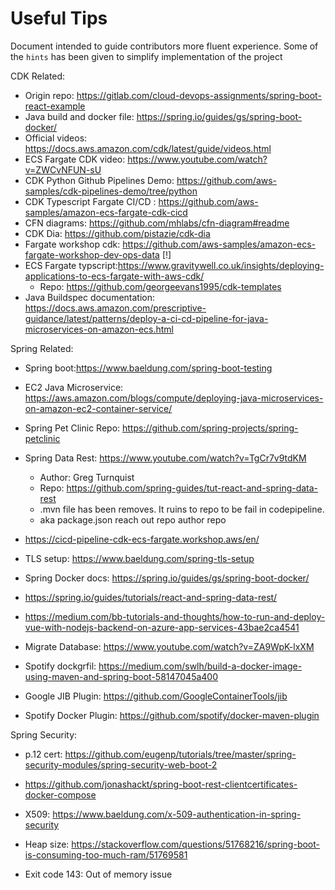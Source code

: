 # Useful Tips

Document intended to guide contributors more fluent experience. Some of the `hints` has been given to simplify implementation of the project

CDK Related:
* Origin repo: https://gitlab.com/cloud-devops-assignments/spring-boot-react-example  
* Java build and docker file: https://spring.io/guides/gs/spring-boot-docker/ 
* Official videos: https://docs.aws.amazon.com/cdk/latest/guide/videos.html 
* ECS Fargate CDK video: https://www.youtube.com/watch?v=ZWCvNFUN-sU 
* CDK Python Github Pipelines Demo: https://github.com/aws-samples/cdk-pipelines-demo/tree/python 
* CDK Typescript Fargate CI/CD : https://github.com/aws-samples/amazon-ecs-fargate-cdk-cicd 
* CFN diagrams: https://github.com/mhlabs/cfn-diagram#readme 
* CDK Dia: https://github.com/pistazie/cdk-dia 
* Fargate workshop cdk: https://github.com/aws-samples/amazon-ecs-fargate-workshop-dev-ops-data  [!]
* ECS Fargate typscript:https://www.gravitywell.co.uk/insights/deploying-applications-to-ecs-fargate-with-aws-cdk/ 
    * Repo: https://github.com/georgeevans1995/cdk-templates 
* Java Buildspec documentation: https://docs.aws.amazon.com/prescriptive-guidance/latest/patterns/deploy-a-ci-cd-pipeline-for-java-microservices-on-amazon-ecs.html 

Spring Related:
* Spring boot:https://www.baeldung.com/spring-boot-testing 
* EC2 Java Microservice: https://aws.amazon.com/blogs/compute/deploying-java-microservices-on-amazon-ec2-container-service/ 
* Spring Pet Clinic Repo: https://github.com/spring-projects/spring-petclinic  
* Spring Data Rest: https://www.youtube.com/watch?v=TgCr7v9tdKM 
    * Author: Greg Turnquist 
    * Repo: https://github.com/spring-guides/tut-react-and-spring-data-rest 
    * .mvn file has been removes. It ruins to repo to be fail in codepipeline.
    * aka package.json reach out repo author repo
* https://cicd-pipeline-cdk-ecs-fargate.workshop.aws/en/
* TLS setup: https://www.baeldung.com/spring-tls-setup 

* Spring Docker docs: https://spring.io/guides/gs/spring-boot-docker/ 
* https://spring.io/guides/tutorials/react-and-spring-data-rest/ 
* https://medium.com/bb-tutorials-and-thoughts/how-to-run-and-deploy-vue-with-nodejs-backend-on-azure-app-services-43bae2ca4541 
* Migrate Database: https://www.youtube.com/watch?v=ZA9WpK-lxXM  
* Spotify dockgrfil: https://medium.com/swlh/build-a-docker-image-using-maven-and-spring-boot-58147045a400 
* Google JIB Plugin:  https://github.com/GoogleContainerTools/jib 
* Spotify Docker Plugin: https://github.com/spotify/docker-maven-plugin 

Spring Security:
* p.12 cert: https://github.com/eugenp/tutorials/tree/master/spring-security-modules/spring-security-web-boot-2 
* https://github.com/jonashackt/spring-boot-rest-clientcertificates-docker-compose 
* X509: https://www.baeldung.com/x-509-authentication-in-spring-security  


* Heap size: https://stackoverflow.com/questions/51768216/spring-boot-is-consuming-too-much-ram/51769581 
* Exit code 143: Out of memory issue